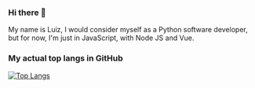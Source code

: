 ### Hi there 👋
My name is Luiz, I would consider myself as a Python software developer, but for now, I'm just in JavaScript, with Node JS and Vue.

### My actual top langs in GitHub
[![Top Langs](https://github-readme-stats.vercel.app/api/top-langs/?username=iLuiizUHD)](https://github.com/iLuiizUHD)

<!--
**iLuiizUHD/iLuiizUHD** is a ✨ _special_ ✨ repository because its `README.md` (this file) appears on your GitHub profile.

Here are some ideas to get you started:

- 🔭 I’m currently working on ...
- 🌱 I’m currently learning ...
- 👯 I’m looking to collaborate on ...
- 🤔 I’m looking for help with ...
- 💬 Ask me about ...
- 📫 How to reach me: ...
- 😄 Pronouns: ...
- ⚡ Fun fact: ...
-->
